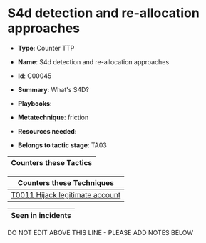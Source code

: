 # S4d detection and re-allocation approaches

* **Type**: Counter TTP

* **Name**: S4d detection and re-allocation approaches

* **Id**: C00045

* **Summary**: What's S4D?

* **Playbooks**: 

* **Metatechnique**: friction

* **Resources needed:** 

* **Belongs to tactic stage**: TA03


| Counters these Tactics |
| ---------------------- |



| Counters these Techniques |
| ------------------------- |
| [T0011 Hijack legitimate account](../techniques/T0011.md) |



| Seen in incidents |
| ----------------- |


DO NOT EDIT ABOVE THIS LINE - PLEASE ADD NOTES BELOW